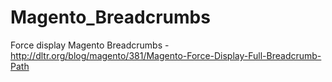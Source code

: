 # Magento_Breadcrumbs
Force display Magento Breadcrumbs - http://dltr.org/blog/magento/381/Magento-Force-Display-Full-Breadcrumb-Path
